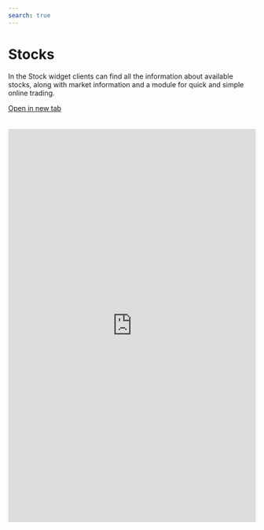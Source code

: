 ```yaml
---
search: true
---
```


# Stocks

In the Stock widget clients can find all the information about available stocks, along with market information and a module for quick and simple online trading.

[Open in new tab](https://widgets.modyo.com/inversiones/acciones)
<iframe id="widgetFrame" src="https://widgets.modyo.com/inversiones/acciones" width="100%" frameBorder="0"  style="min-height:800px;overflow:auto;margin-top:20px;"/>

| Feature          | Description                                                                                                                                                                                                                                                    |
|------------------------|----------------------------------------------------------------------------------------------------------------------------------------------------------------------------------------------------------------------------------------------------------------|
| Stock Layout     | Shows the set of tradable stocks available. Displays a list of transactions in transit associated with the stocks. Displays market information for a specific stock. Allows clients to cancel transactions in transit, if necessary. |
| Market Information | Shows the information available for a stock, such as the growth, market peaks, amount traded, latest price and possible institution-specific documents. Allows you to buy or sell a selected stock.                              |
| Compra de Acciones     | Permite realizar la compra de la acción seleccionada, definiendo la cuenta de inversión, la cantidad de acciones, el monto máximo al que se desea comprar, y el tiempo de duración de la orden.                                                                |
| Purchase of Shares      | Allows the sale of the selected stock, defining of the investment account, the amount of shares to be sold and the minimum sale price.                                                                                              |

<script>

  export default {
    mounted() {

      function setIframeHeightCO(id, ht) {
          var ifrm = document.getElementById(id);
          if(ifrm) {
            ifrm.style.height = ht + 4 + "px";
          }
      }
      // iframed document sends its height using postMessage
      function handleDocHeightMsg(e) {
          // check origin
          if ( e.origin === 'https://widgets.modyo.com' ) {
              // parse data
              var data = JSON.parse( e.data );

              console.log('data:', data)
              // check data object
              if ( data['docHeight'] ) {
                  setIframeHeightCO( 'widgetFrame', data['docHeight'] );
              } else {
                  setIframeHeightCO( 'widgetFrame', 700 );
              }
          }
      }

      // assign message handler
      if ( window.addEventListener ) {
          window.addEventListener('message', handleDocHeightMsg, false);
      }
    }
  }

</script>
